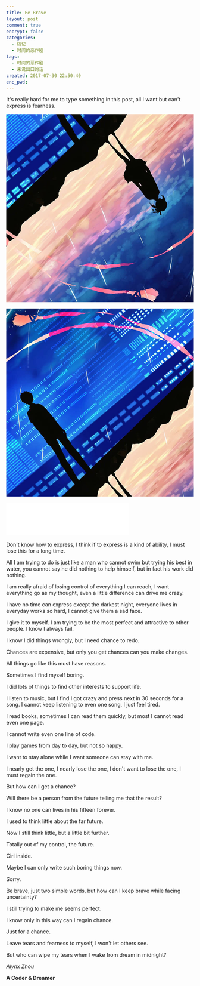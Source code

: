 ```yaml
---
title: Be Brave
layout: post
comment: true
encrypt: false
categories:
  - 随记
  - 时间的恶作剧
tags:
  - 时间的恶作剧
  - 未说出口的话
created: 2017-07-30 22:50:40
enc_pwd:
---
```

It's really hard for me to type something in this post, all I want but can't express is fearness.

<!--more-->

![Be-Brave_1.png](./Be-Brave_1.png)

![Be-Brave_2.png](./Be-Brave_2.png)

<iframe frameborder="no" border="0" marginwidth="0" marginheight="0" width=330 height=86 src="//music.163.com/outchain/player?type=2&id=503268&auto=0&height=66"></iframe>

Don't know how to express, I think if to express is a kind of ability, I must lose this for a long time.

All I am trying to do is just like a man who cannot swim but trying his best in water, you cannot say he did nothing to help himself, but in fact his work did nothing.

I am really afraid of losing control of everything I can reach, I want everything go as my thought, even a little difference can drive me crazy.

I have no time can express except the darkest night, everyone lives in everyday works so hard, I cannot give them a sad face.

I give it to myself. I am trying to be the most perfect and attractive to other people. I know I always fail.

I know I did things wrongly, but I need chance to redo.

Chances are expensive, but only you get chances can you make changes.

All things go like this must have reasons.

Sometimes I find myself boring.

I did lots of things to find other interests to support life.

I listen to music, but I find I got crazy and press next in 30 seconds for a song. I cannot keep listening to even one song, I just feel tired.

I read books, sometimes I can read them quickly, but most I cannot read even one page.

I cannot write even one line of code.

I play games from day to day, but not so happy.

I want to stay alone while I want someone can stay with me.

I nearly get the one, I nearly lose the one, I don't want to lose the one, I must regain the one.

But how can I get a chance?

Will there be a person from the future telling me that the result?

I know no one can lives in his fifteen forever.

I used to think little about the far future.

Now I still think little, but a little bit further.

Totally out of my control, the future.

Girl inside.

Maybe I can only write such boring things now.

Sorry.

Be brave, just two simple words, but how can I keep brave while facing uncertainty?

I still trying to make me seems perfect.

I know only in this way can I regain chance.

Just for a chance.

Leave tears and fearness to myself, I won't let others see.

But who can wipe my tears when I wake from dream in midnight?

*Alynx Zhou*

**A Coder & Dreamer**
